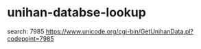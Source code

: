 # unihan-databse-lookup

search: 7985
https://www.unicode.org/cgi-bin/GetUnihanData.pl?codepoint=7985
